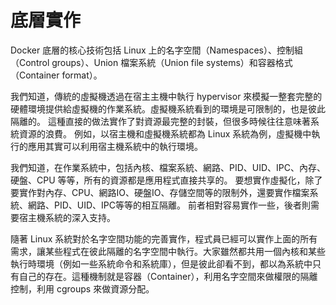 # 底層實作

Docker 底層的核心技術包括 Linux 上的名字空間（Namespaces）、控制組（Control groups）、Union 檔案系統（Union file systems）和容器格式（Container format）。

我們知道，傳統的虛擬機透過在宿主主機中執行 hypervisor 來模擬一整套完整的硬體環境提供給虛擬機的作業系統。虛擬機系統看到的環境是可限制的，也是彼此隔離的。
這種直接的做法實作了對資源最完整的封裝，但很多時候往往意味著系統資源的浪費。
例如，以宿主機和虛擬機系統都為 Linux 系統為例，虛擬機中執行的應用其實可以利用宿主機系統中的執行環境。

我們知道，在作業系統中，包括內核、檔案系統、網路、PID、UID、IPC、內存、硬盤、CPU 等等，所有的資源都是應用程式直接共享的。
要想實作虛擬化，除了要實作對內存、CPU、網路IO、硬盤IO、存儲空間等的限制外，還要實作檔案系統、網路、PID、UID、IPC等等的相互隔離。
前者相對容易實作一些，後者則需要宿主機系統的深入支持。

隨著 Linux 系統對於名字空間功能的完善實作，程式員已經可以實作上面的所有需求，讓某些程式在彼此隔離的名字空間中執行。大家雖然都共用一個內核和某些執行時環境（例如一些系統命令和系統庫），但是彼此卻看不到，都以為系統中只有自己的存在。這種機制就是容器（Container），利用名字空間來做權限的隔離控制，利用 cgroups 來做資源分配。
